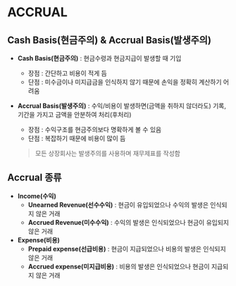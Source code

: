 # ACCRUAL

## Cash Basis(현금주의) & Accrual Basis(발생주의)

+ **Cash Basis(현금주의)** : 현금수령과 현금지급이 발생할 때 기입
	+ 장점 : 간단하고 비용이 적게 듬
	+ 단점 : 미수금이나 미지급금을 인식하지 않기 때문에 손익을 정확히 계산하기 어려움
	
+ **Accrual Basis(발생주의)** 
: 수익/비용이 발생하면(금액을 취하지 않더라도) 기록, 기간을 가지고 금액을 안분하여 처리(후처리)  
	+ 장점 : 수익구조를 현금주의보다 명확하게 볼 수 있음
	+ 단점 : 복잡하기 때문에 비용이 많이 듬



	> 모든 상장회사는 발생주의를 사용하며 재무제표를 작성함 



## Accrual 종류

+ **Income(수익)** 
	+ **Unearned Revenue(선수수익)** : 현금이 유입되었으나 수익의 발생은 인식되지 않은 거래
	+ **Accrued Revenue(미수수익)** : 수익의 발생은 인식되었으나 현금이 유입되지 않은 거래
+ **Expense(비용)**
	+ **Prepaid expense(선급비용)** : 현금이 지급되었으나 비용의 발생은 인식되지 않은 거래
	+ **Accrued expense(미지급비용)** : 비용의 발생은 인식되었으나 현금이 지급되지 않은 거래
